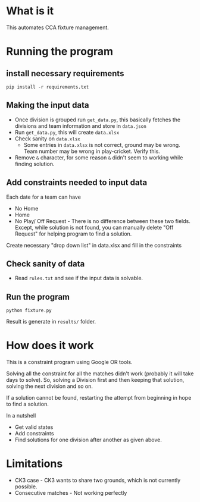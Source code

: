 # What is it
This automates CCA fixture management. 

# Running the program
## install necessary requirements
`pip install -r requirements.txt`

## Making the input data
* Once division is grouped run `get_data.py`, this basically fetches the divisions and team information and store in `data.json`
* Run `get_data.py`, this will create `data.xlsx`
* Check sanity on `data.xlsx`
  * Some entries in `data.xlsx` is not correct, ground may be wrong. Team number may be wrong in play-cricket. Verify this.
* Remove `&` character, for some reason `&` didn't seem to working while finding solution.

## Add constraints needed to input data
Each date for a team can have
* No Home
* Home
* No Play/ Off Request - There is no difference between these two fields. Except, while solution is not found, you can manually delete "Off Request" for helping program to find a solution.

Create necessary "drop down list" in data.xlsx and fill in the constraints

## Check sanity of data
* Read `rules.txt` and see if the input data is solvable.

## Run the program

`python fixture.py`

Result is generate in `results/` folder.


# How does it work
This is a constraint program using Google OR tools. 


Solving all the constraint for all the matches didn't work (probably it will take days to solve). So, solving a Division first and then keeping that solution, solving the next division and so on.

If a solution cannot be found, restarting the attempt from beginning in hope to find a solution.

In a nutshell
* Get valid states
* Add constraints
* Find solutions for one division after another as given above. 

##
# Limitations
* CK3 case - CK3 wants to share two grounds, which is not currently possible. 
* Consecutive matches - Not working perfectly
